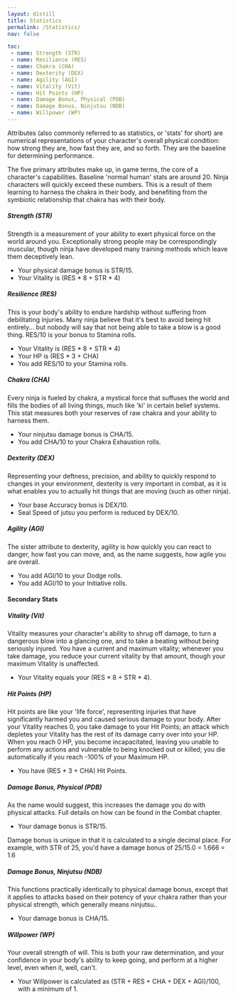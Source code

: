 ```yaml
---
layout: distill
title: Statistics
permalink: /Statistics/
nav: false

toc:
 - name: Strength (STR)
 - name: Resilience (RES)
 - name: Chakra (CHA)
 - name: Dexterity (DEX)
 - name: Agility (AGI)
 - name: Vitality (Vit)
 - name: Hit Points (HP)
 - name: Damage Bonus, Physical (PDB)
 - name: Damage Bonus, Ninjutsu (NDB)
 - name: Willpower (WP)
---
```

Attributes (also commonly referred to as statistics, or 'stats' for short) are numerical representations of your character's overall physical condition: how strong they are, how fast they are, and so forth. They are the baseline for determining performance.

The five primary attributes make up, in game terms, the core of a character's capabilities. Baseline 'normal human' stats are around 20. Ninja characters will quickly exceed these numbers. This is a result of them learning to harness the chakra in their body, and benefiting from the symbiotic relationship that chakra has with their body.

##### Strength (STR)
Strength is a measurement of your ability to exert physical force on the world around you. Exceptionally strong people may be correspondingly muscular, though ninja have developed many training methods which leave them deceptively lean.

- Your physical damage bonus is STR/15.
- Your Vitality is (RES * 8 + STR * 4)

##### Resilience (RES)
This is your body's ability to endure hardship without suffering from debilitating injuries. Many ninja believe that it's best to avoid being hit entirely... but nobody will say that not being able to take a blow is a good thing. RES/10 is your bonus to Stamina rolls.

- Your Vitality is (RES * 8 + STR * 4)
- Your HP is (RES * 3 + CHA)
- You add RES/10 to your Stamina rolls.

##### Chakra (CHA)
Every ninja is fueled by chakra, a mystical force that suffuses the world and fills the bodies of all living things, much like 'ki' in certain belief systems. This stat measures both your reserves of raw chakra and your ability to harness them.

- Your ninjutsu damage bonus is CHA/15.
- You add CHA/10 to your Chakra Exhaustion rolls.

##### Dexterity (DEX)
Representing your deftness, precision, and ability to quickly respond to changes in your environment, dexterity is very important in combat, as it is what enables you to actually hit things that are moving (such as other ninja).

- Your base Accuracy bonus is DEX/10.
- Seal Speed of jutsu you perform is reduced by DEX/10.

##### Agility (AGI)
The sister attribute to dexterity, agility is how quickly you can react to danger, how fast you can move, and, as the name suggests, how agile you are overall.

- You add AGI/10 to your Dodge rolls.
- You add AGI/10 to your Initiative rolls.

#### Secondary Stats

##### Vitality (Vit)
Vitality measures your character's ability to shrug off damage, to turn a dangerous blow into a glancing one, and to take a beating without being seriously injured. You have a current and maximum vitality; whenever you take damage, you reduce your current vitality by that amount, though your maximum Vitality is unaffected.

- Your Vitality equals your (RES * 8 + STR * 4).

##### Hit Points (HP)
Hit points are like your 'life force', representing injuries that have significantly harmed you and caused serious damage to your body. After your Vitality reaches 0, you take damage to your Hit Points; an attack which depletes your Vitality has the rest of its damage carry over into your HP. When you reach 0 HP, you become incapacitated, leaving you unable to perform any actions and vulnerable to being knocked out or killed; you die automatically if you reach -100% of your Maximum HP.

- You have (RES * 3 + CHA) Hit Points.

##### Damage Bonus, Physical (PDB)
As the name would suggest, this increases the damage you do with physical attacks. Full details on how can be found in the Combat chapter.

- Your damage bonus is STR/15.

Damage bonus is unique in that it is calculated to a single decimal place. For example, with STR of 25, you'd have a damage bonus of 25/15.0 = 1.666 = 1.6

##### Damage Bonus, Ninjutsu (NDB)
This functions practically identically to physical damage bonus, except that it applies to attacks based on their potency of your chakra rather than your physical strength, which generally means ninjutsu..

- Your damage bonus is CHA/15.

##### Willpower (WP)
Your overall strength of will. This is both your raw determination, and your confidence in your body's ability to keep going, and perform at a higher level, even when it, well, can't.

- Your Willpower is calculated as (STR + RES + CHA + DEX + AGI)/100, with a minimum of 1.
